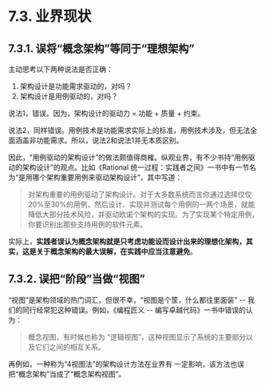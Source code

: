# 7.3. 业界现状

## 7.3.1. 误将“概念架构”等同于“理想架构”

主动思考以下两种说法是否正确：

1. 架构设计是功能需求驱动的，对吗？
2. 架构设计是用例驱动的，对吗？

说法1，错误。因为，架构设计的驱动力 = 功能 + 质量 + 约束。

说法2，同样错误。用例技术是功能需求实际上的标准，用例技术涉及，但无法全面涵盖非功能需求。所以，说法2和说法1并无本质区别。

因此，“用例驱动的架构设计”的做法颇值得商榷。纵观业界，有不少书持“用例驱动的架构设计”的观点。比如《Rational 统一过程：实践者之间》一书中有一节名为“是用哪个架构重要用例来驱动架构设计”，其中写道：

> 对架构重要的用例驱动了架构设计。对于大多数系统而言你通过选择仅仅20%至30%的用例，然后设计、实现并测试每个用例的一两个场景，就能降低大部分技术风险，并驱动欧诺个架构的实现。为了实现某个特定用例，你要识别出那些支持用例的软件元素。

实际上，**实践者误认为概念架构就是只考虑功能设而设计出来的理想化架构，其实，这是关于概念架构的最大误解，在实践中应当注意避免**。

## 7.3.2. 误把“阶段”当做“视图”

“视图”是架构领域的热门词汇，但很不幸，“视图是个筐，什么都往里面装” -- 我们的同行经常犯这种错误。例如，《编程匠义 -- 编写卓越代码》一书中错误的认为：

> 概念视图，有时候也称为 “逻辑视图”，这种视图显示了系统的主要部分以及它们之间的相互关系。

再例如，一种称为“4视图法”的架构设计方法在业界有 一定影响，该方法也误把“概念架构”当成了“概念架构视图”。


